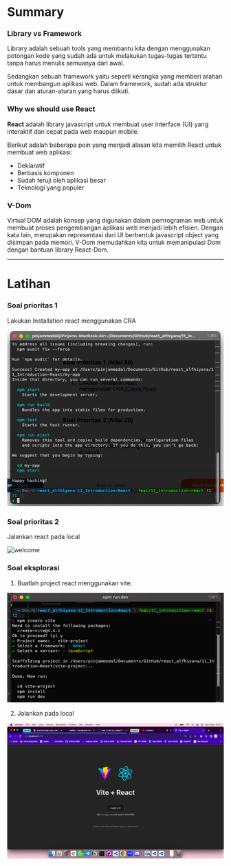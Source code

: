 # Summary

### Library vs Framework

Library adalah sebuah tools yang membantu kita dengan menggunakan potongan kode yang sudah ada untuk melakukan tugas-tugas tertentu tanpa harus menulis semuanya dari awal.

Sedangkan sebuah framework yaitu seperti kerangka yang memberi arahan untuk membangun aplikasi web. Dalam framework, sudah ada struktur dasar dan aturan-aturan yang harus diikuti.

### Why we should use React

**React** adalah library javascript untuk membuat user interface (UI) yang interaktif dan cepat pada web maupun mobile.

Berikut adalah beberapa poin yang menjadi alasan kita memilih React untuk membuat web aplikasi:

- Deklaratif
- Berbasis komponen
- Sudah teruji oleh aplikasi besar
- Teknologi yang populer

### V-Dom

Virtual DOM adalah konsep yang digunakan dalam pemrograman web untuk membuat proses pengembangan aplikasi web menjadi lebih efisien. Dengan kata lain, merupakan representasi dari UI berbentuk javascript object yang disimpan pada memori. V-Dom memudahkan kita untuk memanipulasi Dom dengan bantuan library React-Dom.

---

# Latihan

### Soal prioritas 1

Lakukan Installation react menggunakan CRA

![install-react](./screenshots/install-react.png)

### Soal prioritas 2

Jalankan react pada local

![welcome](./screenshots/welcome.png)

### Soal eksplorasi

1. Buatlah project react menggunakan vite.

![install-vite](./screenshots/install-vite.png)

2. Jalankan pada local

![welcome](./screenshots/welcome-vite.png)
